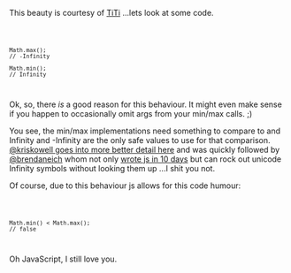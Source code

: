 This beauty is courtesy of [TiTi](https://github.com/TiTi) ...lets look at some code.

<code>

    Math.max();
    // -Infinity

    Math.min();
    // Infinity

</code>

Ok, so, there *is* a good reason for this behaviour. It might even make sense if you happen to occasionally omit args from your min/max calls. ;)

You see, the min/max implementations need something to compare to and Infinity and -Infinity are the only safe values to use for that comparison. [@kriskowell goes into more better detail here](https://twitter.com/#!/kriskowal/status/85402842650783744) and was quickly followed by [@brendaneich](https://twitter.com/#!/BrendanEich/status/85406752136368128) whom not only [wrote js in 10 days](http://brendaneich.com/2008/04/popularity/) but can rock out unicode Infinity symbols without looking them up ...I shit you not. 

Of course, due to this behaviour js allows for this code humour:

<code>

    Math.min() < Math.max();
    // false

</code>

Oh JavaScript, I still love you.
